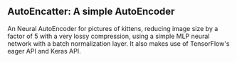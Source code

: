 ## AutoEncatter: A simple AutoEncoder
An Neural AutoEncoder for pictures of kittens, reducing image size by a factor of 5 with a very lossy compression, using a simple MLP neural network with a batch normalization layer.
It also makes use of TensorFlow's eager API and Keras API.
